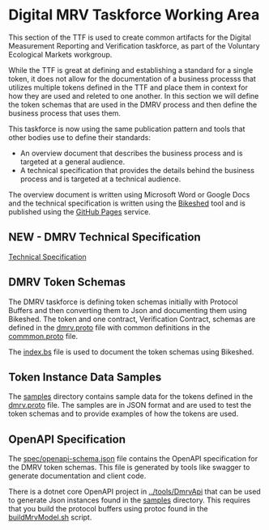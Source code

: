 # Digital MRV Taskforce Working Area

This section of the TTF is used to create common artifacts for the Digital Measurement Reporting and Verification taskforce, as part of the Voluntary Ecological Markets workgroup.

While the TTF is great at defining and establishing a standard for a single token, it does not allow for the documentation of a business processs that utilizes multiple tokens defined in the TTF and
place them in context for how they are used and releted to one another. In this section we will define the token schemas that are used in the DMRV process and then define the business process that uses them.

This taskforce is now using the same publication pattern and tools that other bodies use to define their standards:

- An overview document that describes the business process and is targeted at a general audience.
- A technical specification that provides the details behind the business process and is targeted at a technical audience.

The overview document is written using Microsoft Word or Google Docs and the technical specification is written using the [Bikeshed](https://tabatkins.github.io/bikeshed/) tool and is published using the [GitHub Pages](https://pages.github.com/) service.

## NEW - DMRV Technical Specification

[Technical Specification](https://interworkalliance.github.io/TokenTaxonomyFramework/dmrv/spec/index.html)

## DMRV Token Schemas

The DMRV taskforce is defining token schemas initially with Protocol Buffers and then converting them to Json and documenting them using Bikeshed.  The token and one contract, Verification Contract, schemas are defined in
the [dmrv.proto](dmrv.proto) file with common definitions in the [commmon.proto](sustainability/common.proto) file.

The [index.bs](spec/index.bs) file is used to document the token schemas using Bikeshed.

## Token Instance Data Samples

The [samples](spec/samples) directory contains sample data for the tokens defined in the [dmrv.proto](dmrv.proto) file.  The samples are in JSON format and are used to test the token schemas and to provide examples of how the tokens are used.

## OpenAPI Specification

The [spec/openapi-schema.json](spec/openapi-schema.json) file contains the OpenAPI specification for the DMRV token schemas. This file is generated by tools like swagger to generate documentation and client code.

There is a dotnet core OpenAPI project in [../tools/DmrvApi](../tools/DmrvApi) that can be used to generate Json instances found in the [samples](samples) directory.  This requires that you build the protocol buffers using protoc found in the [buildMrvModel.sh](buildMrvModel.sh) script.
